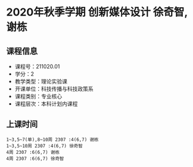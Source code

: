 # 2020年秋季学期 创新媒体设计 徐奇智, 谢栋






## 课程信息

- 课程号：211020.01
- 学分：2
- 教学类型：理论实验课
- 开课单位：科技传播与科技政策系
- 课程类别：专业核心
- 课程层次：本科计划内课程

## 上课时间

```
1~3,5~7(单),8~10周 2307 :4(6,7) 谢栋
1~3,5~10周 2307 :4(6,7) 徐奇智
4周 2307 :6(6,7) 谢栋
4周 2307 :6(6,7) 徐奇智
```

